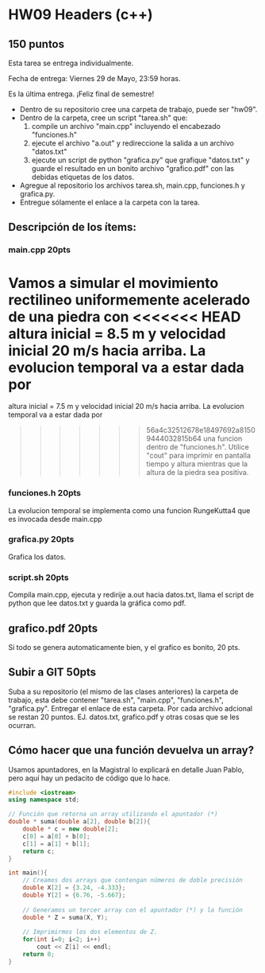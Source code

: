 # HW09 Headers (c++)

## 150 puntos
Esta tarea se entrega individualmente.

Fecha de entrega: Viernes 29 de Mayo, 23:59 horas.

Es la última entrega. ¡Feliz final de semestre!

* Dentro de su repositorio cree una carpeta de trabajo, puede ser "hw09". 
* Dentro de la carpeta, cree un script "tarea.sh" que:
    1.  compile un archivo "main.cpp" incluyendo el encabezado "funciones.h"
    2.  ejecute el archivo "a.out" y redireccione la salida a un archivo "datos.txt"
    3.  ejecute un script de python "grafica.py" que grafique "datos.txt" y guarde el resultado en un bonito archivo "grafico.pdf" con las debidas etiquetas de los datos.
* Agregue al repositorio los archivos tarea.sh, main.cpp, funciones.h y grafica.py.
* Entregue sólamente el enlace a la carpeta con la tarea.


## Descripción de los ítems:

### main.cpp  20pts
Vamos a simular el movimiento rectilineo uniformemente acelerado de una piedra con 
<<<<<<< HEAD
altura inicial = 8.5 m y velocidad inicial 20 m/s hacia arriba. La evolucion temporal va a estar dada por
=======
altura inicial = 7.5 m y velocidad inicial 20 m/s hacia arriba. La evolucion temporal va a estar dada por
>>>>>>> 56a4c32512678e18497692a81509444032815b64
una funcion dentro de "funciones.h". Utilice "cout" para imprimir en pantalla tiempo y altura
mientras que la altura de la piedra sea positiva.

### funciones.h 20pts
La evolucion temporal se implementa como una funcion RungeKutta4 que es invocada desde main.cpp

### grafica.py 20pts
Grafica los datos.

### script.sh 20pts
Compila main.cpp, ejecuta y redirije a.out hacia datos.txt, llama el script de python que lee datos.txt y guarda la gráfica como pdf.

## grafico.pdf 20pts
Si todo se genera automaticamente bien, y el grafico es bonito, 20 pts.


## Subir a GIT 50pts
Suba a su repositorio (el mismo de las clases anteriores) la carpeta de trabajo, esta debe contener "tarea.sh", "main.cpp", "funciones.h", "grafica.py".
Entregar el enlace de esta carpeta.
Por cada archivo adcional se restan 20 puntos. EJ. datos.txt, grafico.pdf y otras cosas que se les ocurran.




## Cómo hacer que una función devuelva un array?

Usamos apuntadores, en la Magistral lo explicará en detalle Juan Pablo, pero aquí
hay un pedacito de código que lo hace.

```c++
#include <iostream>
using namespace std;

// Función que retorna un array utilizando el apuntador (*)
double * suma(double a[2], double b[2]){
    double * c = new double[2];
    c[0] = a[0] + b[0];
    c[1] = a[1] + b[1];
    return c;
}

int main(){
    // Creamos dos arrays que contengan números de doble precisión
    double X[2] = {3.24, -4.333};
    double Y[2] = {6.76, -5.667};
    
    // Generamos un tercer array con el apuntador (*) y la función
    double * Z = suma(X, Y);
    
    // Imprimirmos los dos elementos de Z.
    for(int i=0; i<2; i++)
        cout << Z[i] << endl;
    return 0;
}
```
